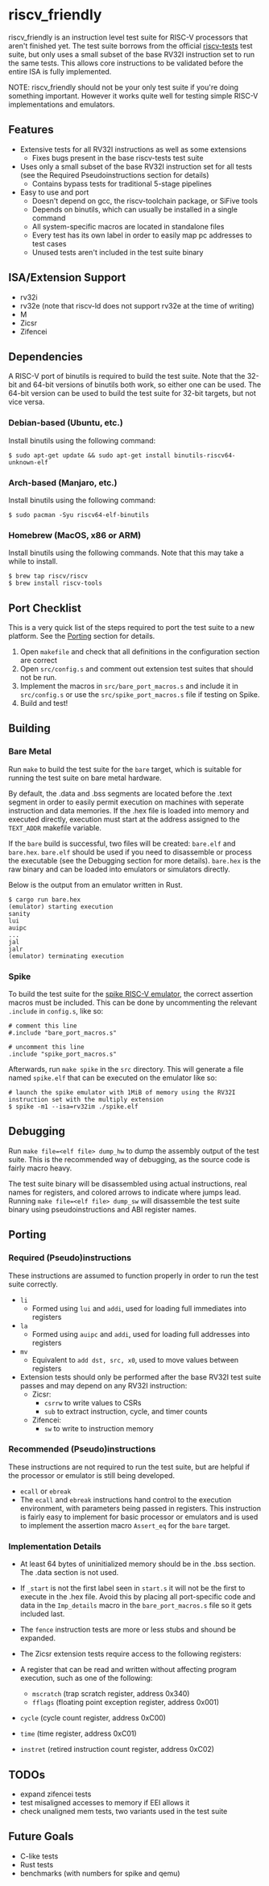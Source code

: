 # riscv_friendly

riscv_friendly is an instruction level test suite for RISC-V processors that aren't finished yet. The test suite borrows from the official [riscv-tests](https://github.com/riscv-software-src/riscv-tests) test suite, but only uses a small subset of the base RV32I instruction set to run the same tests. This allows core instructions to be validated before the entire ISA is fully implemented.
  
NOTE: riscv_friendly should not be your only test suite if you're doing something important. However it works quite well for testing simple RISC-V implementations and emulators.

## Features
 - Extensive tests for all RV32I instructions as well as some extensions
    - Fixes bugs present in the base riscv-tests test suite
 - Uses only a small subset of the base RV32I instruction set for all tests (see the Required Pseudoinstructions section for details)
    - Contains bypass tests for traditional 5-stage pipelines
 - Easy to use and port
    - Doesn't depend on gcc, the riscv-toolchain package, or SiFive tools
    - Depends on binutils, which can usually be installed in a single command
    - All system-specific macros are located in standalone files
    - Every test has its own label in order to easily map pc addresses to test cases
    - Unused tests aren't included in the test suite binary

## ISA/Extension Support
 - rv32i
 - rv32e (note that riscv-ld does not support rv32e at the time of writing)
 - M
 - Zicsr
 - Zifencei

## Dependencies
A RISC-V port of binutils is required to build the test suite. Note that the 32-bit and 64-bit versions of binutils both work, so either one can be used. The 64-bit version can be used to build the test suite for 32-bit targets, but not vice versa.
 
### Debian-based (Ubuntu, etc.)
Install binutils using the following command:
```
$ sudo apt-get update && sudo apt-get install binutils-riscv64-unknown-elf
```
 
### Arch-based (Manjaro, etc.)
Install binutils using the following command:
```
$ sudo pacman -Syu riscv64-elf-binutils
```
 
### Homebrew (MacOS, x86 or ARM)
Install binutils using the following commands. Note that this may take a while to install.
```
$ brew tap riscv/riscv
$ brew install riscv-tools
```

## Port Checklist
This is a very quick list of the steps required to port the test suite to a new platform. See the [Porting](#porting) section for details.
1. Open `makefile` and check that all definitions in the configuration section are correct
2. Open `src/config.s` and comment out extension test suites that should not be run.
3. Implement the macros in `src/bare_port_macros.s` and include it in `src/config.s` or use the `src/spike_port_macros.s` file if testing on Spike.
4. Build and test!

## Building
### Bare Metal
Run `make` to build the test suite for the `bare` target, which is suitable for running the test suite on bare metal hardware.
  
By default, the .data and .bss segments are located before the .text segment in order to easily permit execution on machines with seperate instruction and data memories. If the .hex file is loaded into memory and executed directly, execution must start at the address assigned to the `TEXT_ADDR` makefile variable.
  
If the `bare` build is successful, two files will be created: `bare.elf` and `bare.hex`. `bare.elf` should be used if you need to disassemble or process the executable (see the Debugging section for more details). `bare.hex` is the raw binary and can be loaded into emulators or simulators directly.
  
Below is the output from an emulator written in Rust.
```
$ cargo run bare.hex
(emulator) starting execution
sanity
lui
auipc
...
jal
jalr
(emulator) terminating execution
```

### Spike
To build the test suite for the [spike RISC-V emulator](https://github.com/riscv-software-src/riscv-isa-sim), the correct assertion macros must be included. This can be done by uncommenting the relevant `.include` in `config.s`, like so:
```
# comment this line
#.include "bare_port_macros.s"

# uncomment this line
.include "spike_port_macros.s"
```
  
Afterwards, run `make spike` in the `src` directory. This will generate a file named `spike.elf` that can be executed on the emulator like so:
```
# launch the spike emulator with 1MiB of memory using the RV32I instruction set with the multiply extension
$ spike -m1 --isa=rv32im ./spike.elf
```

## Debugging
Run `make file=<elf file> dump_hw` to dump the assembly output of the test suite. This is the recommended way of debugging, as the source code is fairly macro heavy.
  
The test suite binary will be disassembled using actual instructions, real names for registers, and colored arrows to indicate where jumps lead. Running `make file=<elf file> dump_sw` will disassemble the test suite binary using pseudoinstructions and ABI register names.

## Porting
### Required (Pseudo)instructions
These instructions are assumed to function properly in order to run the test suite correctly.
 - `li`
    - Formed using `lui` and `addi`, used for loading full immediates into registers
 - `la`
    - Formed using `auipc` and `addi`, used for loading full addresses into registers
 - `mv`
    - Equivalent to `add dst, src, x0`, used to move values between registers
 - Extension tests should only be performed after the base RV32I test suite passes and may depend on any RV32I instruction:
    - Zicsr:
       - `csrrw` to write values to CSRs
       - `sub` to extract instruction, cycle, and timer counts
    - Zifencei:
       - `sw` to write to instruction memory

### Recommended (Pseudo)instructions
These instructions are not required to run the test suite, but are helpful if the processor or emulator is still being developed.
 - `ecall` or `ebreak`
 - The `ecall` and `ebreak` instructions hand control to the execution environment, with parameters being passed in registers. This instruction is fairly easy to implement for basic processor or emulators and is used to implement the assertion macro `Assert_eq` for the `bare` target.

### Implementation Details
 - At least 64 bytes of uninitialized memory should be in the .bss section. The .data section is not used.
 - If `_start` is not the first label seen in `start.s` it will not be the first to execute in the .hex file. Avoid this by placing all port-specific code and data in the `Imp_details` macro in the `bare_port_macros.s` file so it gets included last.
 - The `fence` instruction tests are more or less stubs and shound be expanded.
  
 - The Zicsr extension tests require access to the following registers:
 - A register that can be read and written without affecting program execution, such as one of the following:
    - `mscratch` (trap scratch register, address 0x340)
    - `fflags` (floating point exception register, address 0x001)
 - `cycle` (cycle count register, address 0xC00)
 - `time` (time register, address 0xC01)
 - `instret` (retired instruction count register, address 0xC02)

## TODOs
 - expand zifencei tests
 - test misaligned accesses to memory if EEI allows it
 - check unaligned mem tests, two variants used in the test suite

## Future Goals
 - C-like tests
 - Rust tests
 - benchmarks (with numbers for spike and qemu)
 
